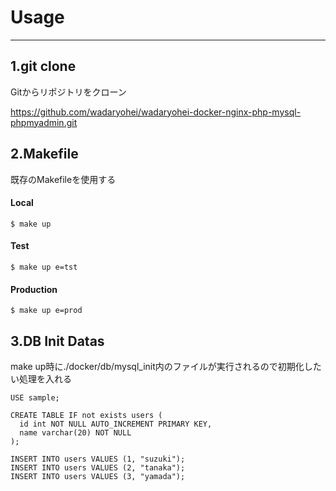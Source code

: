 # Usage

---

## 1.git clone
Gitからリポジトリをクローン

https://github.com/wadaryohei/wadaryohei-docker-nginx-php-mysql-phpmyadmin.git


## 2.Makefile
既存のMakefileを使用する

#### Local
```$ make up```

#### Test
```$ make up e=tst```

#### Production
```$ make up e=prod```


## 3.DB Init Datas
make up時に./docker/db/mysql_init内のファイルが実行されるので初期化したい処理を入れる

```
USE sample;

CREATE TABLE IF not exists users (
  id int NOT NULL AUTO_INCREMENT PRIMARY KEY,
  name varchar(20) NOT NULL
);

INSERT INTO users VALUES (1, "suzuki");
INSERT INTO users VALUES (2, "tanaka");
INSERT INTO users VALUES (3, "yamada");
```
